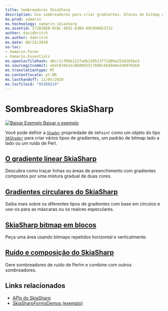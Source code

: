 ```yaml
---
title: Sombreadores SkiaSharp
description: Use sombreadores para criar gradientes, blocos de bitmap e ruídos de Perl.
ms.prod: xamarin
ms.technology: xamarin-skiasharp
ms.assetid: 272B1BEB-0CBC-4E81-A3B9-A9C69AEE3722
author: davidbritch
ms.author: dabritch
ms.date: 08/23/2018
no-loc:
- Xamarin.Forms
- Xamarin.Essentials
ms.openlocfilehash: d8cc1cf0bb121fadb150523f71d09a2558265be3
ms.sourcegitcommit: ebdc016b3ec0b06915170d0cbbd9e0e2469763b9
ms.translationtype: MT
ms.contentlocale: pt-BR
ms.lasthandoff: 11/05/2020
ms.locfileid: "93369214"
---
```

# <a name="skiasharp-shaders"></a>Sombreadores SkiaSharp

[![Baixar Exemplo](~/media/shared/download.png) Baixar o exemplo](/samples/xamarin/xamarin-forms-samples/skiasharpforms-demos)

Você pode definir a [`Shader`](xref:SkiaSharp.SKPaint.Shader) propriedade de `SKPaint` como um objeto do tipo [`SKShader`](xref:SkiaSharp.SKShader) para criar vários tipos de gradientes, um padrão de bitmap lado a lado ou um ruído de Perl.

## <a name="the-skiasharp-linear-gradient"></a>[O gradiente linear SkiaSharp](linear-gradient.md)

Descubra como traçar linhas ou áreas de preenchimento com gradientes compostos por uma mistura gradual de duas cores.

## <a name="skiasharp-circular-gradients"></a>[Gradientes circulares do SkiaSharp](circular-gradients.md)

Saiba mais sobre os diferentes tipos de gradientes com base em círculos e use-os para as máscaras ou os realces especulares.

## <a name="skiasharp-bitmap-tiling"></a>[SkiaSharp bitmap em blocos](bitmap-tiling.md)

Peça uma área usando bitmaps repetidos horizontal e verticalmente.

## <a name="skiasharp-noise-and-composing"></a>[Ruído e composição do SkiaSharp](noise.md)

Gere sombreadores de ruído de Perlm e combine com outros sombreadores.

## <a name="related-links"></a>Links relacionados

- [APIs do SkiaSharp](/dotnet/api/skiasharp)
- [SkiaSharpFormsDemos (exemplo)](/samples/xamarin/xamarin-forms-samples/skiasharpforms-demos)